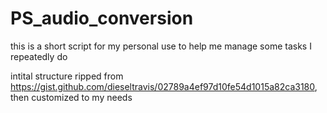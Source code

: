 # PS_audio_conversion

this is a short script for my personal use to help me manage some tasks I repeatedly do

intital structure ripped from https://gist.github.com/dieseltravis/02789a4ef97d10fe54d1015a82ca3180, then customized to my needs